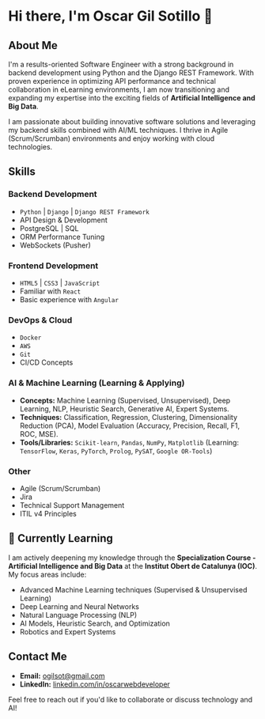 # Hi there, I'm Oscar Gil Sotillo 👋

## About Me

I'm a results-oriented Software Engineer with a strong background in backend development using Python and the Django REST Framework. With proven experience in optimizing API performance and technical collaboration in eLearning environments, I am now transitioning and expanding my expertise into the exciting fields of **Artificial Intelligence and Big Data**.

I am passionate about building innovative software solutions and leveraging my backend skills combined with AI/ML techniques. I thrive in Agile (Scrum/Scrumban) environments and enjoy working with cloud technologies.

## Skills

### Backend Development
* `Python` | `Django` | `Django REST Framework`
* API Design & Development
* PostgreSQL | SQL
* ORM Performance Tuning
* WebSockets (Pusher)

### Frontend Development
* `HTML5` | `CSS3` | `JavaScript`
* Familiar with `React`
* Basic experience with `Angular`

### DevOps & Cloud
* `Docker`
* `AWS`
* `Git`
* CI/CD Concepts

### AI & Machine Learning (Learning & Applying)
* **Concepts:** Machine Learning (Supervised, Unsupervised), Deep Learning, NLP, Heuristic Search, Generative AI, Expert Systems.
* **Techniques:** Classification, Regression, Clustering, Dimensionality Reduction (PCA), Model Evaluation (Accuracy, Precision, Recall, F1, ROC, MSE).
* **Tools/Libraries:** `Scikit-learn`, `Pandas`, `NumPy`, `Matplotlib` (Learning: `TensorFlow`, `Keras`, `PyTorch`, `Prolog`, `PySAT`, `Google OR-Tools`)

### Other
* Agile (Scrum/Scrumban)
* Jira
* Technical Support Management
* ITIL v4 Principles

## 🌱 Currently Learning

I am actively deepening my knowledge through the **Specialization Course - Artificial Intelligence and Big Data** at the **Institut Obert de Catalunya (IOC)**. My focus areas include:
* Advanced Machine Learning techniques (Supervised & Unsupervised Learning)
* Deep Learning and Neural Networks
* Natural Language Processing (NLP)
* AI Models, Heuristic Search, and Optimization
* Robotics and Expert Systems

## Contact Me

* **Email:** [ogilsot@gmail.com](mailto:ogilsot@gmail.com)
* **LinkedIn:** [linkedin.com/in/oscarwebdeveloper](https://linkedin.com/in/oscarwebdeveloper)

Feel free to reach out if you'd like to collaborate or discuss technology and AI!
